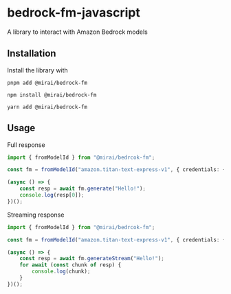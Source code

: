# bedrock-fm-javascript
A library to interact with Amazon Bedrock models

## Installation

Install the library with

```
pnpm add @mirai/bedrock-fm
```

```
npm install @mirai/bedrock-fm
```

```
yarn add @mirai/bedrock-fm
```

## Usage



Full response

```ts
import { fromModelId } from "@mirai/bedrcok-fm";

const fm = fromModelId("amazon.titan-text-express-v1", { credentials: { }, region: "us-east-1"});

(async () => {
    const resp = await fm.generate("Hello!");
    console.log(resp[0]);
})();
```


Streaming response

```ts
import { fromModelId } from "@mirai/bedrcok-fm";

const fm = fromModelId("amazon.titan-text-express-v1", { credentials: { }, region: "us-east-1"});

(async () => {
    const resp = await fm.generateStream("Hello!");
    for await (const chunk of resp) {
        console.log(chunk);
    }
})();

```
